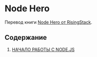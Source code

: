 # Node Hero

Перевод книги [Node Hero от RisingStack](https://risingstack.com/resources/node-hero).

## Содержание

1. [НАЧАЛО РАБОТЫ С NODE.JS](chapter1)
